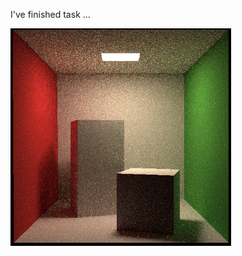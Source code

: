 
I've finished task ...

<img src="https://github.com/SiqiHuang18/Games101/blob/main/Path%20Tracing/images/display_20.png" width=70% height=70%>
